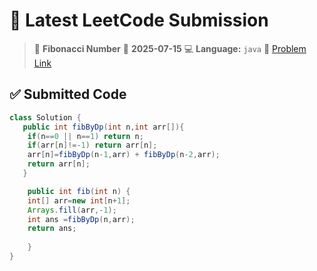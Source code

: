 # 🧠 Latest LeetCode Submission

> 📌 **Fibonacci Number**
> 📅 **2025-07-15**
> 💻 **Language:** `java`
> 🔗 [Problem Link](https://leetcode.com/problems/fibonacci-number/)

## ✅ Submitted Code

```java
class Solution {
   public int fibByDp(int n,int arr[]){
    if(n==0 || n==1) return n;
    if(arr[n]!=-1) return arr[n];
    arr[n]=fibByDp(n-1,arr) + fibByDp(n-2,arr);
    return arr[n];
   }

    public int fib(int n) {
    int[] arr=new int[n+1];
    Arrays.fill(arr,-1);
    int ans =fibByDp(n,arr);
    return ans;
        
    }
}
```

<!-- Updated: 2025-07-15 17:40:40.873320 -->
